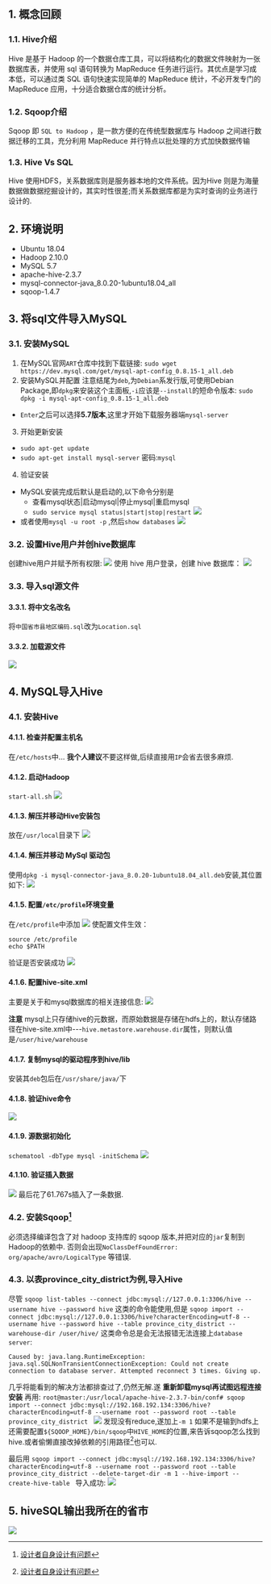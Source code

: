 
## 1. 概念回顾
### 1.1. Hive介绍
Hive 是基于 Hadoop 的一个数据仓库工具，可以将结构化的数据文件映射为一张数据库表，并使用 sql 语句转换为 MapReduce 任务进行运行。其优点是学习成本低，可以通过类 SQL 语句快速实现简单的 MapReduce 统计，不必开发专门的 MapReduce 应用，十分适合数据仓库的统计分析。
### 1.2. Sqoop介绍
Sqoop 即 `SQL to Hadoop` ，是一款方便的在传统型数据库与 Hadoop 之间进行数据迁移的工具，充分利用 MapReduce 并行特点以批处理的方式加快数据传输
### 1.3. Hive Vs SQL
Hive 使用HDFS，关系数据库则是服务器本地的文件系统。因为Hive 则是为海量数据做数据挖掘设计的，其实时性很差;而关系数据库都是为实时查询的业务进行设计的.
## 2. 环境说明
- Ubuntu 18.04
- Hadoop 2.10.0
- MySQL 5.7
- apache-hive-2.3.7
- mysql-connector-java_8.0.20-1ubuntu18.04_all
- sqoop-1.4.7
## 3. 将sql文件导入MySQL

### 3.1. 安装MySQL
1. 在MySQL官网`ART`仓库中找到下载链接:
 `sudo wget https://dev.mysql.com/get/mysql-apt-config_0.8.15-1_all.deb`
 2. 安装MySQL并配置
 注意结尾为`deb`,为`Debian`系发行版,可使用Debian Package,即`dpkg`来安装这个主面板,`-i`应该是`--install`的短命令版本:
 `sudo dpkg -i mysql-apt-config_0.8.15-1_all.deb`
 - `Enter`之后可以选择**5.7版本**,这里才开始下载服务器端`mysql-server`

3. 开始更新安装
- `sudo apt-get update`
- `sudo apt-get install mysql-server`
密码:`mysql`
4. 验证安装
- MySQL安装完成后默认是启动的,以下命令分别是
    - 查看mysql状态|启动mysql|停止mysql|重启mysql
    - `sudo service mysql status|start|stop|restart`
![](https://gitee.com/istarwyh/images/raw/master/1592828102_20200621101828682_32662.png)
- 或者使用`mysql -u root -p` ,然后`show databases`
![](https://gitee.com/istarwyh/images/raw/master/1592828104_20200621102901933_273.png)

### 3.2. 设置Hive用户并创hive数据库
创建hive用户并赋予所有权限:
![](https://gitee.com/istarwyh/images/raw/master/1592828104_20200621104150921_4877.png)
使用 hive 用户登录，创建 hive 数据库：
![](https://gitee.com/istarwyh/images/raw/master/1592828105_20200621104815797_26946.png)  
### 3.3. 导入sql源文件
#### 3.3.1. 将中文名改名
将`中国省市县地区编码.sql`改为`Location.sql`
#### 3.3.2. 加载源文件
![](https://gitee.com/istarwyh/images/raw/master/1592828109_20200621164048047_29285.png)
## 4. MySQL导入Hive
### 4.1. 安装Hive
#### 4.1.1. 检查并配置主机名
在`/etc/hosts`中...
**我个人建议**不要这样做,后续直接用`IP`会省去很多麻烦.
#### 4.1.2. 启动Hadoop
`start-all.sh`
![](https://gitee.com/istarwyh/images/raw/master/1592828105_20200621110559967_22373.png)
#### 4.1.3. 解压并移动Hive安装包

放在`/usr/local`目录下
![](https://gitee.com/istarwyh/images/raw/master/1592828106_20200621110831712_8707.png)
#### 4.1.4. 解压并移动 MySql 驱动包
使用`dpkg -i mysql-connector-java_8.0.20-1ubuntu18.04_all.deb`安装,其位置如下:
![](https://gitee.com/istarwyh/images/raw/master/1592828106_20200621113239474_9417.png)
#### 4.1.5. 配置`/etc/profile`环境变量
在`/etc/profile`中添加
![](https://gitee.com/istarwyh/images/raw/master/1592828106_20200621113558175_19787.png)
使配置文件生效：
```vi
source /etc/profile
echo $PATH
```

验证是否安装成功
![](https://gitee.com/istarwyh/images/raw/master/1592828106_20200621150245861_21742.png)
#### 4.1.6. 配置hive-site.xml
主要是关于和mysql数据库的相关连接信息:
![](https://gitee.com/istarwyh/images/raw/master/1592828107_20200621161027642_6779.png)

**注意**
mysql上只存储hive的元数据，而原始数据是存储在hdfs上的，默认存储路径在hive-site.xml中---`hive.metastore.warehouse.dir`属性，则默认值是`/user/hive/warehouse`
#### 4.1.7. 复制mysql的驱动程序到hive/lib
安装其`deb`包后在`/usr/share/java/`下
#### 4.1.8. 验证hive命令
![](https://gitee.com/istarwyh/images/raw/master/1592828107_20200621153932645_22876.png)
#### 4.1.9. 源数据初始化
`schematool -dbType mysql -initSchema`
![](https://gitee.com/istarwyh/images/raw/master/1592828108_20200621161455460_6348.png)
#### 4.1.10. 验证插入数据
![](https://gitee.com/istarwyh/images/raw/master/1592828108_20200621161954658_20350.png)
最后花了61.767s插入了一条数据.

### 4.2. 安装Sqoop[^安装Sqoop]


必须选择编译包含了对 hadoop 支持库的 sqoop 版本,并把对应的`jar`复制到Hadoop的依赖中.
否则会出现`NoClassDefFoundError: org/apache/avro/LogicalType` 等错误.


### 4.3. 以表province_city_district为例,导入Hive
尽管
`sqoop list-tables --connect jdbc:mysql://127.0.0.1:3306/hive --username hive --password hive`
这类的命令能使用,但是
`sqoop import --connect jdbc:mysql://127.0.0.1:3306/hive?characterEncoding=utf-8 --username hive --password hive --table province_city_district --warehouse-dir /user/hive/`
这类命令总是会无法报错无法连接上`database server`:

```vi
Caused by: java.lang.RuntimeException: java.sql.SQLNonTransientConnectionException: Could not create connection to database server. Attempted reconnect 3 times. Giving up.
```
几乎将能看到的解决方法都排查过了,仍然无解.遂
**重新卸载mysql再试图远程连接安装**
再用:
`root@master:/usr/local/apache-hive-2.3.7-bin/conf# sqoop import --connect jdbc:mysql://192.168.192.134:3306/hive?characterEncoding=utf-8 --username root --password root --table province_city_district
`
![](https://gitee.com/istarwyh/images/raw/master/1592828109_20200622155033645_18892.png)
发现没有reduce,遂加上`-m 1`
如果不是输到hdfs上还需要配置`${SQOOP_HOME}/bin/sqoop`中`HIVE_HOME`的位置,来告诉sqoop怎么找到hive.或者偷懒直接改掉依赖的引用路径[^安装Sqoop]也可以.

最后用
`sqoop import --connect jdbc:mysql://192.168.192.134:3306/hive?characterEncoding=utf-8 --username root --password root --table province_city_district --delete-target-dir -m 1 --hive-import --create-hive-table
`
导入成功:
![](https://gitee.com/istarwyh/images/raw/master/1592828110_20200622170729500_11424.png)
## 5. hiveSQL输出我所在的省市
![](https://gitee.com/istarwyh/images/raw/master/1592828110_20200622174304167_14305.png)

[^安装Sqoop]:[设计者自身设计有问题](https://zhuanlan.zhihu.com/p/33677303)